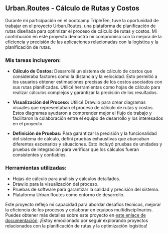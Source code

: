 ## Urban.Routes - Cálculo de Rutas y Costos

Durante mi participación en el bootcamp TripleTen, tuve la oportunidad de trabajar en el proyecto Urban.Routes, una plataforma de planificación de rutas diseñada para optimizar el proceso de cálculo de rutas y costos. Mi contribución en este proyecto demostró mi compromiso con la mejora de la eficiencia y precisión de las aplicaciones relacionadas con la logística y la planificación de rutas.

### Mis tareas incluyeron:

- **Cálculo de Costos:** Desarrollé un sistema de cálculo de costos que consideraba factores como la distancia y la velocidad. Esto permitió a los usuarios obtener estimaciones precisas de los costos asociados con sus rutas planificadas. Utilicé herramientas como hojas de cálculo para realizar cálculos complejos y garantizar la precisión de los resultados.

- **Visualización del Proceso:** Utilicé Draw.io para crear diagramas visuales que representaban el proceso de cálculo de rutas y costos. Estos diagramas ayudaron a comprender mejor el flujo de trabajo y facilitaron la colaboración entre el equipo de desarrollo y los interesados en el proyecto.

- **Definición de Pruebas:** Para garantizar la precisión y la funcionalidad del sistema de cálculo, definí pruebas exhaustivas que abarcaban diferentes escenarios y situaciones. Esto incluyó pruebas de unidades y pruebas de integración para verificar que los cálculos fueran consistentes y confiables.

### Herramientas utilizadas:

- Hojas de cálculo para análisis y cálculos detallados.
- Draw.io para la visualización del proceso.
- Pruebas de software para garantizar la calidad y precisión del sistema.
- Plataforma Urban.Routes como entorno de desarrollo.

Este proyecto reflejó mi capacidad para abordar desafíos técnicos, mejorar la eficiencia de los procesos y colaborar en equipos multidisciplinarios. Puedes obtener más detalles sobre este proyecto en [este enlace de documentación](https://docs.google.com/document/d/1ml7m1MAbox62F2fPGUtzU-y74yz6S5edH68Ixp-46h4/edit). ¡Estoy emocionado por seguir explorando proyectos relacionados con la planificación de rutas y la optimización logística!
